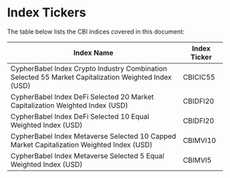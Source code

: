 # Index Tickers

The table below lists the CBI indices covered in this document:

| Index Name                                                                                           | Index Ticker |
| ---------------------------------------------------------------------------------------------------- | ------------ |
| CypherBabel Index Crypto Industry Combination Selected 55 Market Capitalization Weighted Index (USD) | CBICIC55     |
| CypherBabel Index DeFi Selected 20 Market Capitalization Weighted Index (USD)                        | CBIDFI20     |
| CypherBabel Index DeFi Selected 10 Equal Weighted Index (USD)                                        | CBIDFI20     |
| CypherBabel Index Metaverse Selected 10 Capped Market Capitalization Weighted Index (USD)            | CBIMVI10     |
| CypherBabel Index Metaverse Selected 5 Equal Weighted Index (USD)                                    | CBIMVI5      |
